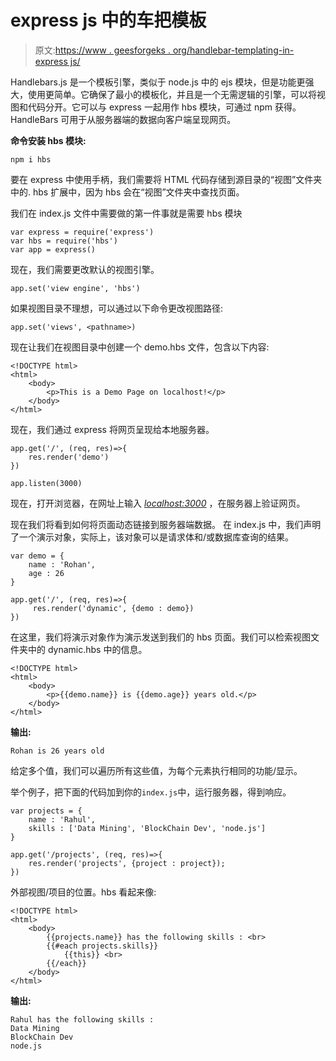 # express js 中的车把模板

> 原文:[https://www . geesforgeks . org/handlebar-templating-in-express js/](https://www.geeksforgeeks.org/handlebars-templating-in-expressjs/)

Handlebars.js 是一个模板引擎，类似于 node.js 中的 ejs 模块，但是功能更强大，使用更简单。它确保了最小的模板化，并且是一个无需逻辑的引擎，可以将视图和代码分开。它可以与 express 一起用作 hbs 模块，可通过 npm 获得。HandleBars 可用于从服务器端的数据向客户端呈现网页。

**命令安装 hbs 模块:**

```
npm i hbs
```

要在 express 中使用手柄，我们需要将 HTML 代码存储到源目录的“视图”文件夹中的. hbs 扩展中，因为 hbs 会在“视图”文件夹中查找页面。

我们在 index.js 文件中需要做的第一件事就是需要 hbs 模块

```
var express = require('express')
var hbs = require('hbs')
var app = express()
```

现在，我们需要更改默认的视图引擎。

```
app.set('view engine', 'hbs')
```

如果视图目录不理想，可以通过以下命令更改视图路径:

```
app.set('views', <pathname>)
```

现在让我们在视图目录中创建一个 demo.hbs 文件，包含以下内容:

```
<!DOCTYPE html>
<html>
    <body>
        <p>This is a Demo Page on localhost!</p>
    </body>
</html>
```

现在，我们通过 express 将网页呈现给本地服务器。

```
app.get('/', (req, res)=>{
    res.render('demo')
})

app.listen(3000)
```

现在，打开浏览器，在网址上输入 *<u>localhost:3000</u>* ，在服务器上验证网页。

现在我们将看到如何将页面动态链接到服务器端数据。
在 index.js 中，我们声明了一个演示对象，实际上，该对象可以是请求体和/或数据库查询的结果。

```
var demo = {
    name : 'Rohan',
    age : 26
}

app.get('/', (req, res)=>{
     res.render('dynamic', {demo : demo})
})
```

在这里，我们将演示对象作为演示发送到我们的 hbs 页面。我们可以检索视图文件夹中的 dynamic.hbs 中的信息。

```
<!DOCTYPE html>
<html>
    <body>
        <p>{{demo.name}} is {{demo.age}} years old.</p>
    </body>
</html>
```

**输出:**

```
Rohan is 26 years old
```

给定多个值，我们可以遍历所有这些值，为每个元素执行相同的功能/显示。

举个例子，把下面的代码加到你的`index.js`中，运行服务器，得到响应。

```
var projects = {
    name : 'Rahul', 
    skills : ['Data Mining', 'BlockChain Dev', 'node.js']
}

app.get('/projects', (req, res)=>{
    res.render('projects', {project : project});
})
```

外部视图/项目的位置。hbs 看起来像:

```
<!DOCTYPE html>
<html>
    <body>
        {{projects.name}} has the following skills : <br>
        {{#each projects.skills}}
            {{this}} <br>
        {{/each}}
    </body>
</html>
```

**输出:**

```
Rahul has the following skills : 
Data Mining
BlockChain Dev
node.js

```